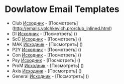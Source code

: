 # Dowlatow Email Templates

- Club      [Исходник](/Club/club_inlined.html) - [Посмотреть] (http://emails.volchkevich.pro/club_inlined.html)
- DI        [Исходник]() - [Посмотреть] ()
- ScC       [Исходник]() - [Посмотреть] ()
- MAK       [Исходник]() - [Посмотреть] ()
- P2Y       [Исходник]() - [Посмотреть] ()
- Con       [Исходник]() - [Посмотреть] ()
- Psy       [Исходник]() - [Посмотреть] ()
- ProM      [Исходник]() - [Посмотреть] ()
- Axis      [Исходник]() - [Посмотреть] ()
- General   [Исходник]() - [Посмотреть] ()